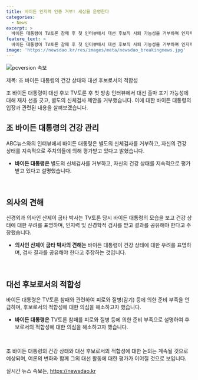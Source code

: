 ```yaml
---
title: 바이든 인지력 인증 거부! 세상을 운영한다
categories:
  - News
excerpt: >
  바이든 대통령이 TV토론 참패 후 첫 인터뷰에서 대선 후보직 사퇴 가능성을 거부하며 인지력 검사를 거부했지만, 의사들의 지속적 평가를 강조하고 건강한 상태를 강조함. 또한, 흑인 여성 부통령 말실수 등 논란에 대한 해명과 트럼프 전 대통령의 비판에 나섰지만, 과거 토론의 준비 부족과 거짓말 비판에 대한 설명도 덧붙였음. 대선활동과 세계적 문제에 대한 집중과 토론 참패를 후회하는 발언이 논란에 대한 해명에 나섰던 요약문을 작성해 보았습니다.
feature_text: >
  바이든 대통령이 TV토론 참패 후 첫 인터뷰에서 대선 후보직 사퇴 가능성을 거부하며 인지력 검사를 거부했지만, 의사들의 지속적 평가를 강조하고 건강한 상태를 강조함. 또한, 흑인 여성 부통령 말실수 등 논란에 대한 해명과 트럼프 전 대통령의 비판에 나섰지만, 과거 토론의 준비 부족과 거짓말 비판에 대한 설명도 덧붙였음. 대선활동과 세계적 문제에 대한 집중과 토론 참패를 후회하는 발언이 논란에 대한 해명에 나섰던 요약문을 작성해 보았습니다.
image: 'https://newsdao.kr/res/images/meta/newsdao_breakingnews.jpg'
---
```


<p><img src="https://newsdao.kr/res/images/meta/newsdao_breakingnews.jpg" alt="pcversion 속보" /></p>

<p>제목: 조 바이든 대통령의 건강 상태와 대선 후보로서의 적합성</p>

<p>조 바이든 대통령이 대선 후보 TV토론 후 첫 방송 인터뷰에서 대선 출마 포기 가능성에 대해 재차 선을 긋고, 별도의 신체검사 제안을 거부했습니다. 이에 대한 바이든 대통령의 입장과 관련된 내용을 살펴보겠습니다.</p>

<h2 data-ke-size="size26">조 바이든 대통령의 건강 관리</h2>

<p>ABC뉴스와의 인터뷰에서 바이든 대통령은 별도의 신체검사를 거부하고, 자신의 건강 상태를 지속적으로 주치의들에 의해 평가받고 있다고 밝혔습니다.</p>

<ul>
  <li><b>바이든 대통령은</b> 별도의 신체검사를 거부하고, 자신의 건강 상태를 지속적으로 평가받고 있다고 설명했습니다.</li>
</ul>

<p data-ke-size="size16">&nbsp;</p>

<h2 data-ke-size="size26">의사의 견해</h2>

<p>신경외과 의사인 산제이 굽타 박사는 TV토론 당시 바이든 대통령의 모습을 보고 건강 상태에 대한 우려를 표명하며, 인지력 및 신경학적 검사를 받고 결과를 공유해야 한다고 주장했습니다.</p>

<ul>
  <li><b>의사인 산제이 굽타 박사의 견해는</b> 바이든 대통령이 건강 상태에 대한 우려를 표명하며, 검사 결과를 공유해야 한다고 주장하는 것입니다.</li>
</ul>

<p data-ke-size="size16">&nbsp;</p>

<h2 data-ke-size="size26">대선 후보로서의 적합성</h2>

<p>바이든 대통령은 TV토론 참패와 관련하여 피로와 질병(감기) 등에 의한 준비 부족을 언급하며, 후보로서의 적합성에 대한 의심을 해소하고자 했습니다.</p>

<ul>
  <li><b>바이든 대통령은</b> TV토론 참패를 피로와 질병 등에 의한 준비 부족으로 설명하여 후보로서의 적합성에 대한 의심을 해소하고자 했습니다.</li>
</ul>

<p data-ke-size="size16">&nbsp;</p>

<p>조 바이든 대통령의 건강 상태와 대선 후보로서의 적합성에 대한 논의는 계속될 것으로 예상되며, 여론의 변화와 함께 그의 대선 활동에 대한 평가가 이어질 것으로 보입니다.</p>
실시간 뉴스 속보는, <a href="https://newsdao.kr" rel="dofollow">https://newsdao.kr</a>


